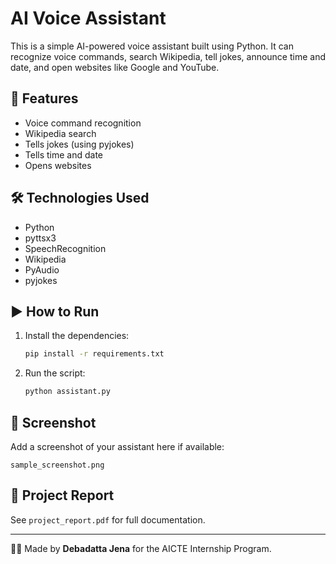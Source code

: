 # AI Voice Assistant

This is a simple AI-powered voice assistant built using Python. It can recognize voice commands, search Wikipedia, tell jokes, announce time and date, and open websites like Google and YouTube.

## 🎯 Features
- Voice command recognition
- Wikipedia search
- Tells jokes (using pyjokes)
- Tells time and date
- Opens websites

## 🛠️ Technologies Used
- Python
- pyttsx3
- SpeechRecognition
- Wikipedia
- PyAudio
- pyjokes

## ▶️ How to Run
1. Install the dependencies:
   ```bash
   pip install -r requirements.txt
   ```

2. Run the script:
   ```bash
   python assistant.py
   ```

## 📸 Screenshot
Add a screenshot of your assistant here if available:
```
sample_screenshot.png
```

## 📄 Project Report
See `project_report.pdf` for full documentation.

---

🧑‍💻 Made by **Debadatta Jena** for the AICTE Internship Program.